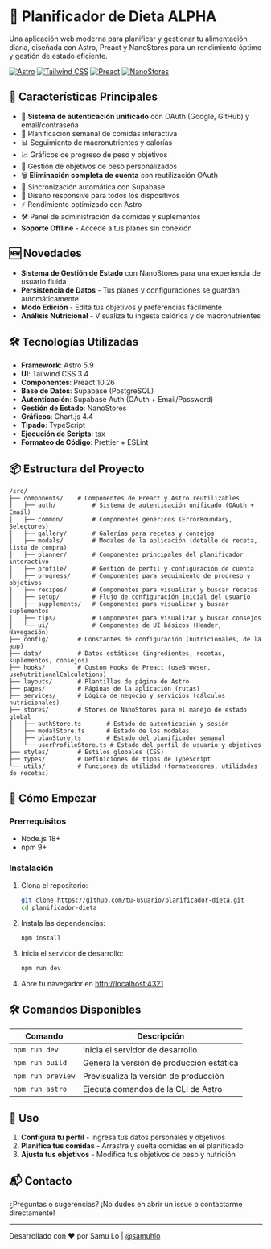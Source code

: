# 🍏 Planificador de Dieta ALPHA

Una aplicación web moderna para planificar y gestionar tu alimentación diaria, diseñada con Astro, Preact y NanoStores para un rendimiento óptimo y gestión de estado eficiente.

[![Astro](https://img.shields.io/badge/Astro-5.9-FF5D01?logo=astro&logoColor=white)](https://astro.build/)
[![Tailwind CSS](https://img.shields.io/badge/Tailwind_CSS-3.4-38B2AC?logo=tailwind-css)](https://tailwindcss.com/)
[![Preact](https://img.shields.io/badge/Preact-10.26-673AB8?logo=preact)](https://preactjs.com/)
[![NanoStores](https://img.shields.io/badge/NanoStores-1.0-4F46E5)](https://github.com/nanostores/nanostores)

## 🚀 Características Principales

- 🔐 **Sistema de autenticación unificado** con OAuth (Google, GitHub) y email/contraseña
- 📅 Planificación semanal de comidas interactiva
- 📊 Seguimiento de macronutrientes y calorías
- 📈 Gráficos de progreso de peso y objetivos
- 🎯 Gestión de objetivos de peso personalizados
- 🗑️ **Eliminación completa de cuenta** con reutilización OAuth
- 🔄 Sincronización automática con Supabase
- 📱 Diseño responsive para todos los dispositivos
- ⚡ Rendimiento optimizado con Astro
- 🛠️ Panel de administración de comidas y suplementos
- **Soporte Offline** - Accede a tus planes sin conexión

## 🆕 Novedades

- **Sistema de Gestión de Estado** con NanoStores para una experiencia de usuario fluida
- **Persistencia de Datos** - Tus planes y configuraciones se guardan automáticamente
- **Modo Edición** - Edita tus objetivos y preferencias fácilmente
- **Análisis Nutricional** - Visualiza tu ingesta calórica y de macronutrientes

## 🛠️ Tecnologías Utilizadas

- **Framework**: Astro 5.9
- **UI**: Tailwind CSS 3.4
- **Componentes**: Preact 10.26
- **Base de Datos**: Supabase (PostgreSQL)
- **Autenticación**: Supabase Auth (OAuth + Email/Password)
- **Gestión de Estado**: NanoStores
- **Gráficos**: Chart.js 4.4
- **Tipado**: TypeScript
- **Ejecución de Scripts**: tsx
- **Formateo de Código**: Prettier + ESLint

## 📦 Estructura del Proyecto

```
/src/
├── components/    # Componentes de Preact y Astro reutilizables
│   ├── auth/          # Sistema de autenticación unificado (OAuth + Email)
│   ├── common/        # Componentes genéricos (ErrorBoundary, Selectores)
│   ├── gallery/       # Galerías para recetas y consejos
│   ├── modals/        # Modales de la aplicación (detalle de receta, lista de compra)
│   ├── planner/       # Componentes principales del planificador interactivo
│   ├── profile/       # Gestión de perfil y configuración de cuenta
│   ├── progress/      # Componentes para seguimiento de progreso y objetivos
│   ├── recipes/       # Componentes para visualizar y buscar recetas
│   ├── setup/         # Flujo de configuración inicial del usuario
│   ├── supplements/   # Componentes para visualizar y buscar suplementos
│   ├── tips/          # Componentes para visualizar y buscar consejos
│   └── ui/            # Componentes de UI básicos (Header, Navegación)
├── config/        # Constantes de configuración (nutricionales, de la app)
├── data/          # Datos estáticos (ingredientes, recetas, suplementos, consejos)
├── hooks/         # Custom Hooks de Preact (useBrowser, useNutritionalCalculations)
├── layouts/       # Plantillas de página de Astro
├── pages/         # Páginas de la aplicación (rutas)
├── services/      # Lógica de negocio y servicios (cálculos nutricionales)
├── stores/        # Stores de NanoStores para el manejo de estado global
│   ├── authStore.ts       # Estado de autenticación y sesión
│   ├── modalStore.ts      # Estado de los modales
│   ├── planStore.ts       # Estado del planificador semanal
│   └── userProfileStore.ts # Estado del perfil de usuario y objetivos
├── styles/        # Estilos globales (CSS)
├── types/         # Definiciones de tipos de TypeScript
└── utils/         # Funciones de utilidad (formateadores, utilidades de recetas)
```

## 🚀 Cómo Empezar

### Prerrequisitos

- Node.js 18+
- npm 9+

### Instalación

1. Clona el repositorio:

   ```bash
   git clone https://github.com/tu-usuario/planificador-dieta.git
   cd planificador-dieta
   ```

2. Instala las dependencias:

   ```bash
   npm install
   ```

3. Inicia el servidor de desarrollo:

   ```bash
   npm run dev
   ```

4. Abre tu navegador en [http://localhost:4321](http://localhost:4321)

## 🛠 Comandos Disponibles

| Comando           | Descripción                              |
| ----------------- | ---------------------------------------- |
| `npm run dev`     | Inicia el servidor de desarrollo         |
| `npm run build`   | Genera la versión de producción estática |
| `npm run preview` | Previsualiza la versión de producción    |
| `npm run astro`   | Ejecuta comandos de la CLI de Astro      |

## 📝 Uso

1. **Configura tu perfil** - Ingresa tus datos personales y objetivos
2. **Planifica tus comidas** - Arrastra y suelta comidas en el planificado
3. **Ajusta tus objetivos** - Modifica tus objetivos de peso y nutrición

## 📬 Contacto

¿Preguntas o sugerencias? ¡No dudes en abrir un issue o contactarme directamente!

---

Desarrollado con ❤️ por Samu Lo | [@samuhlo](https://github.com/samuhlo)
